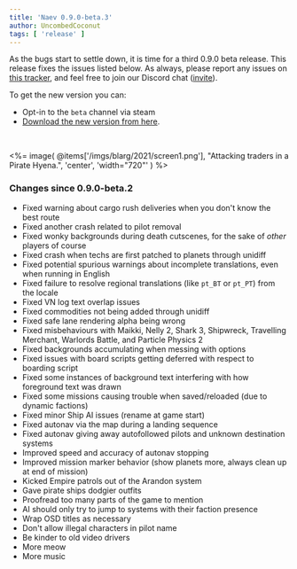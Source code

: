 ```yaml
---
title: 'Naev 0.9.0-beta.3'
author: UncombedCoconut
tags: [ 'release' ]
---
```


As the bugs start to settle down, it is time for a third 0.9.0 beta release.
This release fixes the issues listed below.
As always, please report any issues on [this tracker](https://github.com/naev/naev/issues),
and feel free to join our Discord chat ([invite](https://discord.com/invite/nd2M5BR)).

To get the new version you can:  

* Opt-in to the `beta` channel via steam
* [Download the new version from here](https://github.com/naev/naev/releases/tag/v0.9.0-beta.3).  

<br>

<%= image( @items['/imgs/blarg/2021/screen1.png'], "Attacking traders in a Pirate Hyena.", 'center', 'width="720"' ) %>

### Changes since 0.9.0-beta.2
   * Fixed warning about cargo rush deliveries when you don't know the best route
   * Fixed another crash related to pilot removal
   * Fixed wonky backgrounds during death cutscenes, for the sake of *other* players of course
   * Fixed crash when techs are first patched to planets through unidiff
   * Fixed potential spurious warnings about incomplete translations, even when running in English
   * Fixed failure to resolve regional translations (like `pt_BT` or `pt_PT`) from the locale
   * Fixed VN log text overlap issues
   * Fixed commodities not being added through unidiff
   * Fixed safe lane rendering alpha being wrong
   * Fixed misbehaviours with Maikki, Nelly 2, Shark 3, Shipwreck, Travelling Merchant, Warlords Battle, and Particle Physics 2
   * Fixed backgrounds accumulating when messing with options
   * Fixed issues with board scripts getting deferred with respect to boarding script
   * Fixed some instances of background text interfering with how foreground text was drawn
   * Fixed some missions causing trouble when saved/reloaded (due to dynamic factions)
   * Fixed minor Ship AI issues (rename at game start)
   * Fixed autonav via the map during a landing sequence
   * Fixed autonav giving away autofollowed pilots and unknown destination systems
   * Improved speed and accuracy of autonav stopping
   * Improved mission marker behavior (show planets more, always clean up at end of mission)
   * Kicked Empire patrols out of the Arandon system
   * Gave pirate ships dodgier outfits
   * Proofread too many parts of the game to mention
   * AI should only try to jump to systems with their faction presence
   * Wrap OSD titles as necessary
   * Don't allow illegal characters in pilot name
   * Be kinder to old video drivers
   * More meow
   * More music
